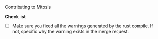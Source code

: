 Contributing to Mitosis

**Check list**

- [ ] Make sure you fixed all the warnings generated by the rust compile. If not, specific why the warning exists in the merge request. 

